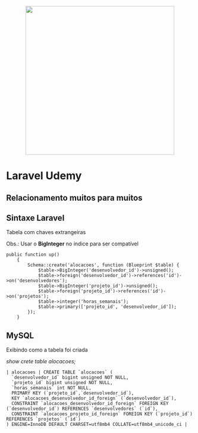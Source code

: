 <p align="center"><img src="https://res.cloudinary.com/dtfbvvkyp/image/upload/v1566331377/laravel-logolockup-cmyk-red.svg" width="400"></p>

# Laravel Udemy

## Relacionamento muitos para muitos


## Sintaxe Laravel

Tabela com chaves extrangeiras

Obs.: Usar o **BigInteger** no índice para ser compatível


```
public function up()
    {
        Schema::create('alocacoes', function (Blueprint $table) {
            $table->BigInteger('desenvolvedor_id')->unsigned();
            $table->foreign('desenvolvedor_id')->references('id')->on('desenvolvedores');
            $table->BigInteger('projeto_id')->unsigned();
            $table->foreign('projeto_id')->references('id')->on('projetos');
            $table->integer('horas_semanais');
            $table->primary(['projeto_id', 'desenvolvedor_id']);
        });
    }
```

## MySQL

Exibindo como a tabela foi criada 


*show crete table alocacoes;*


```
| alocacoes | CREATE TABLE `alocacoes` (
  `desenvolvedor_id` bigint unsigned NOT NULL,
  `projeto_id` bigint unsigned NOT NULL,
  `horas_semanais` int NOT NULL,
  PRIMARY KEY (`projeto_id`,`desenvolvedor_id`),
  KEY `alocacoes_desenvolvedor_id_foreign` (`desenvolvedor_id`),
  CONSTRAINT `alocacoes_desenvolvedor_id_foreign` FOREIGN KEY (`desenvolvedor_id`) REFERENCES `desenvolvedores` (`id`),
  CONSTRAINT `alocacoes_projeto_id_foreign` FOREIGN KEY (`projeto_id`) REFERENCES `projetos` (`id`)
) ENGINE=InnoDB DEFAULT CHARSET=utf8mb4 COLLATE=utf8mb4_unicode_ci |
```

